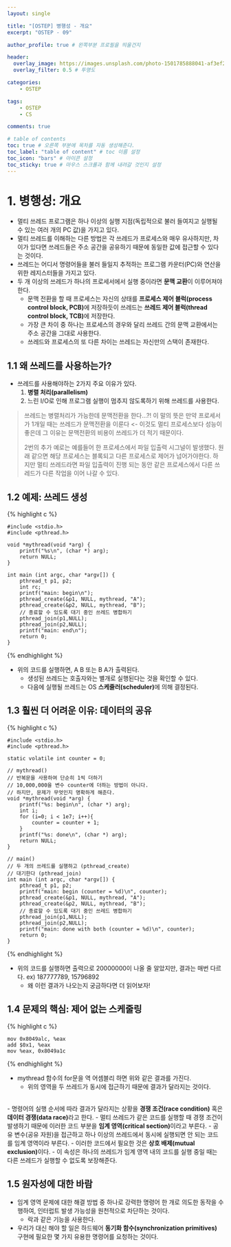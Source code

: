 ```yaml
---
layout: single

title: "[OSTEP] 병행성 - 개요"
excerpt: "OSTEP - 09"

author_profile: true # 왼쪽부분 프로필을 띄울건지

header:
  overlay_image: https://images.unsplash.com/photo-1501785888041-af3ef285b470?ixlib=rb-1.2.1&ixid=eyJhcHBfaWQiOjEyMDd9&auto=format&fit=crop&w=1350&q=80
  overlay_filter: 0.5 # 투명도

categories: 
    - OSTEP

tags: 
    - OSTEP
    - CS

comments: true

# table of contents
toc: true # 오른쪽 부분에 목차를 자동 생성해준다.
toc_label: "table of content" # toc 이름 설정
toc_icon: "bars" # 아이콘 설정
toc_sticky: true # 마우스 스크롤과 함께 내려갈 것인지 설정
---
```

# 1. 병행성: 개요
- 멀티 쓰레드 프로그램은 하나 이상의 실행 지점(독립적으로 불러 들여지고 실행될 수 있는 여러 개의 PC 값)을 가지고 있다.
- 멀티 쓰레드를 이해하는 다른 방법은 각 쓰레드가 프로세스와 매우 유사하지만, 차이가 있다면 쓰레드들은 주소 공간을 공유하기 때문에 동일한 값에 접근할 수 있다는 것이다.
- 쓰레드는 어디서 명령어들을 불러 들일지 추적하는 프로그램 카운터(PC)와 연산을 위한 레지스터들을 가지고 있다.
- 두 개 이상의 쓰레드가 하나의 프로세서에서 실행 중이라면 <strong>문맥 교환</strong>이 이루어져야 한다.
    - 문맥 전환을 할 때 프로세스는 자신의 상태를 <strong>프로세스 제어 블럭(process control block, PCB)</strong>에 저장하듯이 쓰레드는 <strong>쓰레드 제어 블럭(thread control block, TCB)</strong>에 저장한다.
    - 가장 큰 차이 중 하나는 프로세스의 경우와 달리 쓰레드 간의 문맥 교환에서는 주소 공간을 그대로 사용한다.
    - 쓰레드와 프로세스의 또 다른 차이는 쓰레드는 자신만의 스택이 존재한다.
    
## 1.1 왜 쓰레드를 사용하는가?
- 쓰레드를 사용해야하는 2가지 주요 이유가 있다.
    1. <strong>병렬 처리(parallelism)</strong>
    2. 느린 I/O로 인해 프로그램 실행이 멈추지 않도록하기 위해 쓰레드를 사용한다.
    
> 쓰레드는 병렬처리가 가능한데 문맥전환을 한다...?! 이 말의 뜻은 만약 프로세서가 1개일 때는 쓰레드가 문맥전환을 이룬다 <- 이것도 멀티 프로세스보다 성능이 좋은데 그 이유는 문맥전환의 비용이 쓰레드가 더 적기 때문이다.
> 
> 2번의 추가 예로는 예를들어 한 프로세스에서 파일 입출력 시그널이 발생했다. 원래 같으면 해당 프로세스는 블록되고 다른 프로세스로 제어가 넘어가야한다. 하지만 멀티 쓰레드라면 파일 입출력이 진행 되는 동안 같은 프로세스에서 다른 쓰레드가 다른 작업을 이어 나갈 수 있다.

## 1.2 예제: 쓰레드 생성

{% highlight c %}

    #include <stdio.h>
    #include <pthread.h>
    
    void *mythread(void *arg) {
        printf("%s\n", (char *) arg);
        return NULL;
    }
    
    int main (int argc, char *argv[]) {
        pthread_t p1, p2;
        int rc;
        printf("main: begin\n");
        pthread_create(&p1, NULL, mythread, "A");
        pthread_create(&p2, NULL, mythread, "B");
        // 종료할 수 있도록 대기 중인 쓰레드 병합하기
        pthread_join(p1,NULL);
        pthread_join(p2,NULL);
        printf("main: end\n");
        return 0;
    }
{% endhighlight %}

- 위의 코드를 실행하면, A B 또는 B A가 출력된다.
    - 생성된 쓰레드는 호출자와는 별개로 실행된다는 것을 확인할 수 있다.
    - 다음에 실행될 쓰레드는 OS <strong>스케줄러(scheduler)</strong>에 의해 결정된다.
    
## 1.3 훨씬 더 어려운 이유: 데이터의 공유

{% highlight c %}

    #include <stdio.h>
    #include <pthread.h>
    
    static volatile int counter = 0;
    
    // mythread()
    // 반복문을 사용하여 단순히 1씩 더하기
    // 10,000,000을 변수 counter에 더하는 방법이 아니다.
    // 하지만, 문제가 무엇인지 명확하게 해준다.
    void *mythread(void *arg) {
        printf("%s: begin\n", (char *) arg);
        int i;
        for (i=0; i < 1e7; i++){
            counter = counter + 1;
        }
        printf("%s: done\n", (char *) arg);
        return NULL;
    }
    
    // main()
    // 두 개의 쓰레드를 실행하고 (pthread_create)
    // 대기한다 (pthread_join)
    int main (int argc, char *argv[]) {
        pthread_t p1, p2;
        printf("main: begin (counter = %d)\n", counter);
        pthread_create(&p1, NULL, mythread, "A");
        pthread_create(&p2, NULL, mythread, "B");
        // 종료할 수 있도록 대기 중인 쓰레드 병합하기
        pthread_join(p1,NULL);
        pthread_join(p2,NULL);
        printf("main: done with both (counter = %d)\n", counter);
        return 0;
    }
{% endhighlight %}

- 위의 코드를 실행하면 출력으로 20000000이 나올 줄 알았지만, 결과는 매번 다르다. ex) 187777789, 15796892
    - 왜 이런 결과가 나오는지 궁금하다면 더 읽어보자!
    
## 1.4 문제의 핵심: 제어 없는 스케줄링
{% highlight c %}

    mov 0x8049alc, %eax
    add $0x1, %eax
    mov %eax, 0x8049a1c
{% endhighlight %}

- mythread 함수의 for문을 역 어셈블리 하면 위와 같은 결과를 가진다.
  - 위의 영역을 두 쓰레드가 동시에 접근하기 때문에 결과가 달라지는 것이다.
  
<br>
- 명령어의 실행 순서에 따라 결과가 달라지는 상황을 <strong>경쟁 조건(race condition)</strong> 혹은 <strong>데이터 경쟁(data race)</strong>라고 한다.
- 멀티 쓰레드가 같은 코드를 실행할 때 경쟁 조건이 발생하기 때문에 이러한 코드 부분을 <strong>임계 영역(critical section)</strong>이라고 부른다.
  - 공유 변수(공유 자원)을 접근하고 하나 이상의 쓰레드에서 동시에 실행되면 안 되는 코드를 임계 영역이라 부른다.
- 이러한 코드에서 필요한 것은 <strong>상호 배제(mutual exclusion)</strong>이다.
  - 이 속성은 하나의 쓰레드가 임계  영역 내의 코드를 실행 중일 때는 다른 쓰레드가 실행할 수 없도록 보장해준다.

## 1.5 원자성에 대한 바람
- 임계 영역 문제에 대한 해결 방법 중 하나로 강력한 명령어 한 개로 의도한 동작을 수행하여, 인터럽트 발생 가능성을 원천적으로 차단하는 것이다.
    - 락과 같은 기능을 사용한다.
- 우리가 대신 해야 할 일은 하드웨어 <strong>동기화 함수(synchronization primitives)</strong> 구현에 필요한 몇 가지 유용한 명령어를 요청하는 것이다.
